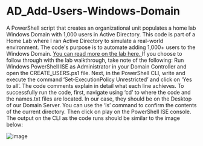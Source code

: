 # AD_Add-Users-Windows-Domain
A PowerShell script that creates an organizational unit populates a home lab Windows Domain with 1,000 users in Active Directory.
This code is part of a Home Lab where I ran Active Directory to simulate a real-world environment. The code's purpose is to automate adding 1,000+ users to the Windows Domain. <a href="https://robertmark94.medium.com/windows-active-directory-home-lab-simulating-an-enterprise-environment-4bab5f08fb60" >You can read more on the lab here. </a>
If you choose to follow through with the lab walkthrough, take note of the following:
Run Windows PowerShell ISE as Administrator in your Domain Controller and open the CREATE_USERS.ps1 file.
Next, in the PowerShell CLI, write and execute the command ‘Set-ExecutionPolicy Unrestricted’ and click on ‘Yes to all’.
The code comments explain in detail what each line achieves.
To successfully run the code, first, navigate using ‘cd’ to where the code and the names.txt files are located. In our case, they should be on the Desktop of our Domain Server. You can use the ‘ls’ command to confirm the contents of the current directory.
Then click on play on the PowerShell ISE console.
The output on the CLI as the code runs should be similar to the image below:

 ![image](https://github.com/RobertOnyango/AD_Add-Users-Windows-Domain/assets/45780414/e0f3d98b-6ff4-4f55-af07-c1c71678b708)
